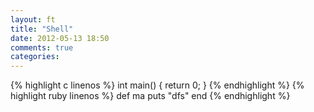 ```yaml
---
layout: ft
title: "Shell"
date: 2012-05-13 18:50
comments: true
categories: 
---
```

{% highlight c linenos %}
	int main()
	{
		return 0;
	}
{% endhighlight %}
{% highlight ruby linenos %}
	def ma
		puts "dfs"
	end
{% endhighlight %}
